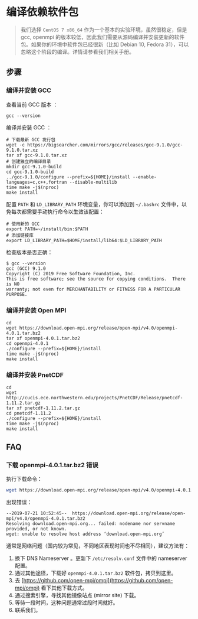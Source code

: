 # 编译依赖软件包

> 我们选择 `CentOS 7 x86_64` 作为一个基本的实验环境，虽然很稳定，但是 gcc, openmpi 的版本较低，因此我们需要从源码编译并安装更新的软件包。如果你的环境中软件包已经很新（比如 Debian 10, Fedora 31），可以忽略这个阶段的编译。详情请参看我们相关手册。

## 步骤

### 编译并安装 GCC

查看当前 GCC 版本 ：

```shell
gcc --version
```

编译并安装 GCC ：

```shell
# 下载最新 GCC 发行包
wget -c https://bigsearcher.com/mirrors/gcc/releases/gcc-9.1.0/gcc-9.1.0.tar.xz
tar xf gcc-9.1.0.tar.xz
# 创建独立的编译目录
mkdir gcc-9.1.0-build
cd gcc-9.1.0-build
../gcc-9.1.0/configure --prefix=${HOME}/install --enable-languages=c,c++,fortran --disable-multilib
time make -j$(nproc)
make install
```

配置 `PATH` 和 `LD_LIBRARY_PATH` 环境变量，你可以添加到 `~/.bashrc` 文件中，以免每次都需要手动执行命令以生效该配置：

```shell
# 使用新的 GCC
export PATH=~/install/bin:$PATH
# 添加链接库
export LD_LIBRARY_PATH=$HOME/install/lib64:$LD_LIBRARY_PATH
```

检查版本是否正确：

```shell
$ gcc --version
gcc (GCC) 9.1.0
Copyright (C) 2019 Free Software Foundation, Inc.
This is free software; see the source for copying conditions.  There is NO
warranty; not even for MERCHANTABILITY or FITNESS FOR A PARTICULAR PURPOSE.
```

### 编译并安装 Open MPI

```shell
cd
wget https://download.open-mpi.org/release/open-mpi/v4.0/openmpi-4.0.1.tar.bz2
tar xf openmpi-4.0.1.tar.bz2
cd openmpi-4.0.1
./configure --prefix=${HOME}/install
time make -j$(nproc)
make install
```

### 编译并安装 PnetCDF

```shell
cd
wget http://cucis.ece.northwestern.edu/projects/PnetCDF/Release/pnetcdf-1.11.2.tar.gz
tar xf pnetcdf-1.11.2.tar.gz
cd pnetcdf-1.11.2
./configure --prefix=${HOME}/install
time make -j$(nproc)
make install
```

## FAQ

### 下载 openmpi-4.0.1.tar.bz2 错误

执行下载命令：

```bash
wget https://download.open-mpi.org/release/open-mpi/v4.0/openmpi-4.0.1.tar.bz2
```

出现错误：

```text
--2019-07-21 10:52:45--  https://download.open-mpi.org/release/open-mpi/v4.0/openmpi-4.0.1.tar.bz2
Resolving download.open-mpi.org... failed: nodename nor servname provided, or not known.
wget: unable to resolve host address ‘download.open-mpi.org’
```

通常是网络问题（国内较为常见，不同地区表现时间也不尽相同），建议方法有：

1. 换下 DNS Nameserver 。更新下 `/etc/resolv.conf` 文件中的 nameserver 配置。
2. 通过其他途径，下载好 `openmpi-4.0.1.tar.bz2` 软件包，拷贝到这里。
3. 去 [https://github.com/open-mpi/ompi](https://github.com/open-mpi/ompi) 看下其他下载方式。
4. 通过搜索引擎，寻找其他镜像站点 (mirror site) 下载。
5. 等待一段时间，这种问题通常过段时间就好。
6. 联系我们。
